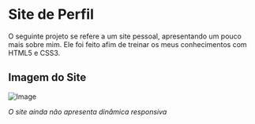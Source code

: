 # Site de Perfil
O seguinte projeto se refere a um site pessoal, apresentando um pouco mais sobre mim. Ele foi feito afim de treinar os meus conhecimentos com HTML5 e CSS3.

## Imagem do Site


![Image](https://github.com/user-attachments/assets/f15ba383-a77c-4ada-a1f5-c9ab276888aa)

*O site ainda não apresenta dinâmica responsiva*